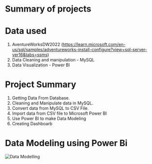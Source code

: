 # Summary of projects

# Data used
1) AventureWorksDW2022 (https://learn.microsoft.com/en-us/sql/samples/adventureworks-install-configure?view=sql-server-ver16&tabs=ssms)
2) Data Cleaning and manipulation - MySQL
3) Data Visualization - Power BI

# Project Summary
1) Getting Data From Database.
2) Cleaning and Manipulate data in MySQL.
3) Convert data from MySQL to CSV File.
4) Import data from CSV file to Microsoft Power BI
5) Use Power BI to make Data Modeling
6) Creating Dashboarb

# Data Modeling using Power Bi
![Data Modelling](https://github.com/EvanJusius/SalesManagement/assets/148787421/c5f52afe-e914-4aad-9391-cb8fee38d702)
